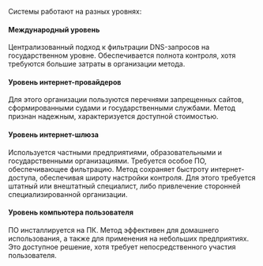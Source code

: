 Системы работают на разных уровнях:

#### Международный уровень

Централизованный подход к фильтрации DNS-запросов на государственном уровне. Обеспечивается полнота контроля, хотя требуются большие затраты в организации метода.

#### Уровень интернет-провайдеров

Для этого организации пользуются перечнями запрещенных сайтов, сформированными судами и государственными службами. Метод признан надежным, характеризуется доступной стоимостью.

#### Уровень интернет-шлюза

Используется частными предприятиями, образовательными и государственными организациями. Требуется особое ПО, обеспечивающее фильтрацию. Метод сохраняет быстроту интернет-доступа, обеспечивая широту настройки контроля. Для этого требуется штатный или внештатный специалист, либо привлечение сторонней специализированной организации.

#### Уровень компьютера пользователя

ПО инсталлируется на ПК. Метод эффективен для домашнего использования, а также для применения на небольших предприятиях. Это доступное решение, хотя требует непосредственного участия пользователя.